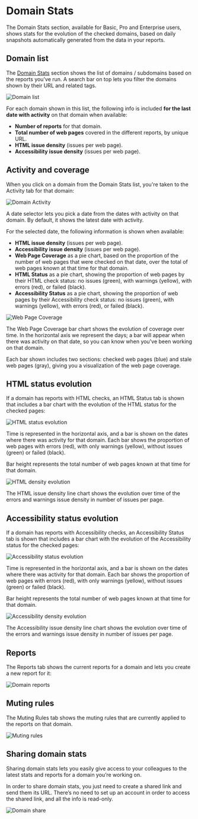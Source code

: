 # Domain Stats

The Domain Stats section, available for Basic, Pro and Enterprise users, shows stats for the evolution of the checked domains, based on daily snapshots automatically generated from the data in your reports.

## Domain list

The [Domain Stats](https://rocketvalidator.com/domains) section shows the list of domains / subdomains based on the reports you've run. A search bar on top lets you filter the domains shown by their URL and related tags.

![Domain list](/img/domain-stats/list.png)

For each domain shown in this list, the following info is included **for the last date with activity** on that domain when available:

* **Number of reports** for that domain.
* **Total number of web pages** covered in the different reports, by unique URL.
* **HTML issue density** (issues per web page).
* **Accessibility issue density** (issues per web page).

## Activity and coverage

When you click on a domain from the Domain Stats list, you're taken to the Activity tab for that domain:

![Domain Activity](/img/domain-stats/activity.png)

A date selector lets you pick a date from the dates with activity on that domain. By default, it shows the latest date with activity.

For the selected date, the following information is shown when available:

* **HTML issue density** (issues per web page).
* **Accessibility issue density** (issues per web page).
* **Web Page Coverage** as a pie chart, based on the proportion of the number of web pages that were checked on that date, over the total of web pages known at that time for that domain.
* **HTML Status** as a pie chart, showing the proportion of web pages by their HTML check status: no issues (green), with warnings (yellow), with errors (red), or failed (black).
* **Accessibility Status** as a pie chart, showing the proportion of web pages by their Accessibility check status: no issues (green), with warnings (yellow), with errors (red), or failed (black).

![Web Page Coverage](/img/domain-stats/coverage.png)

The Web Page Coverage bar chart shows the evolution of coverage over time. In the horizontal axis we represent the days; a bar will appear when there was activity on that date, so you can know when you've been working on that domain.

Each bar shown includes two sections: checked web pages (blue) and stale web pages (gray), giving you a visualization of the web page coverage.

## HTML status evolution

If a domain has reports with HTML checks, an HTML Status tab is shown that includes a bar chart with the evolution of the HTML status for the checked pages:

![HTML status evolution](/img/domain-stats/html-status.png)

Time is represented in the horizontal axis, and a bar is shown on the dates where there was activity for that domain. Each bar shows the proportion of web pages with errors (red), with only warnings (yellow), without issues (green) or failed (black).

Bar height represents the total number of web pages known at that time for that domain.

![HTML density evolution](/img/domain-stats/html-density.png)

The HTML issue density line chart shows the evolution over time of the errors and warnings issue density in number of issues per page.

## Accessibility status evolution

If a domain has reports with Accessibility checks, an Accessibility Status tab is shown that includes a bar chart with the evolution of the Accessibility status for the checked pages:

![Accessibility status evolution](/img/domain-stats/a11y-status.png)

Time is represented in the horizontal axis, and a bar is shown on the dates where there was activity for that domain. Each bar shows the proportion of web pages with errors (red), with only warnings (yellow), without issues (green) or failed (black).

Bar height represents the total number of web pages known at that time for that domain.

![Accessibility density evolution](/img/domain-stats/a11y-density.png)

The Accessibility issue density line chart shows the evolution over time of the errors and warnings issue density in number of issues per page.

## Reports

The Reports tab shows the current reports for a domain and lets you create a new report for it:

![Domain reports](/img/domain-stats/reports.png)

## Muting rules

The Muting Rules tab shows the muting rules that are currently applied to the reports on that domain.

![Muting rules](/img/domain-stats/muting.png)

## Sharing domain stats

Sharing domain stats lets you easily give access to your colleagues to the latest stats and reports for a domain you’re working on.

In order to share domain stats, you just need to create a shared link and send them its URL. There’s no need to set up an account in order to access the shared link, and all the info is read-only.

![Domain share](/img/domain-stats/share.png)

